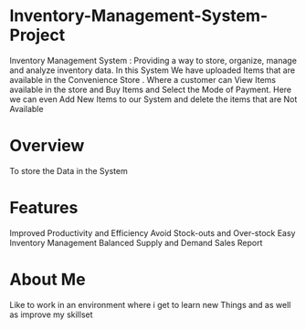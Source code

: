 # Inventory-Management-System-Project
Inventory Management System :  Providing a way to store, organize, manage and analyze inventory data.  In this System We have uploaded  Items that are available in the Convenience Store . Where a customer can View Items available in the store and Buy Items and Select the Mode of Payment. Here we can even Add New Items to our System and delete the items that are Not Available
# Overview
To store the Data in the System 
# Features
Improved Productivity and Efficiency
Avoid Stock-outs and Over-stock
Easy Inventory Management
Balanced Supply and Demand
Sales Report
# About Me
Like to work in an environment where i get to learn new Things and as well as improve my skillset
